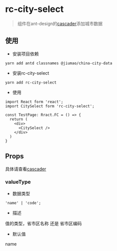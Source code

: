 # rc-city-select

> 组件在ant-design的[cascader](https://ant.design/components/cascader-cn/)添加城市数据

## 使用

* 安装项目依赖

```
yarn add antd classnames @jiumao/china-city-data
```

* 安装rc-city-select

```
yarn add rc-city-select
```

* 使用

````
import React form 'react';
import CitySelect form 'rc-city-select';

const TestPage: Rract.FC = () => {
  return (
    <div>
      <CitySelect />
    </div> 
  )
}

````

## Props

具体请查看[cascader](https://ant.design/components/cascader-cn/)

### valueType

* 数据类型

```
'name' | 'code';
```

* 描述

值的类型，省市区名称 还是 省市区编码

* 默认值

name
